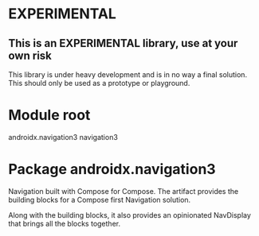 # EXPERIMENTAL

## This is an **EXPERIMENTAL** library, use at your own risk

This library is under heavy development and is in no way a final solution. This should only be used
as a prototype or playground.

# Module root

androidx.navigation3 navigation3

# Package androidx.navigation3

Navigation built with Compose for Compose. The artifact provides the building blocks for a Compose first Navigation solution.

Along with the building blocks, it also provides an opinionated NavDisplay that brings all the blocks together.
